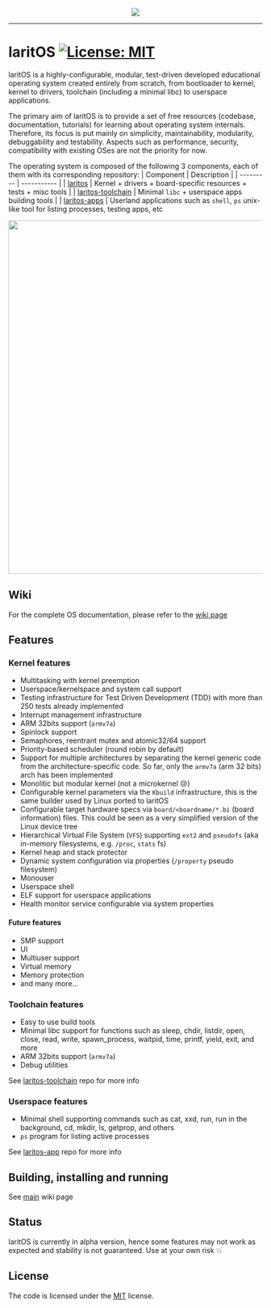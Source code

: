 
<p align="center">
    <img src="https://github.com/lzungri/laritos/wiki/resources/logo.png">
</p>


***

# laritOS  [![License: MIT](https://img.shields.io/badge/License-MIT-yellow.svg)](https://opensource.org/licenses/MIT)

laritOS is a highly-configurable, modular, test-driven developed educational operating system created entirely from scratch, from bootloader to kernel, kernel to drivers, toolchain (including a minimal libc) to userspace applications.

The primary aim of laritOS is to provide a set of free resources (codebase, documentation, tutorials) for learning about operating system internals. Therefore, its focus is put mainly on simplicity, maintainability, modularity, debuggability and testability.
Aspects such as performance, security, compatibility with existing OSes are not the priority for now.

The operating system is composed of the following 3 components, each of them with its corresponding repository:
| Component  | Description |
| ---------  | ----------- |
| [laritos](https://github.com/lzungri/laritos)  | Kernel + drivers + board-specific resources + tests + misc tools  |
| [laritos-toolchain](https://github.com/lzungri/laritos-toolchain)  | Minimal `libc` + userspace apps building tools  |
| [laritos-apps](https://github.com/lzungri/laritos-apps) | Userland applications such as `shell`, `ps` unix-like tool for listing processes, testing apps, etc


<p align="center">
    <img src="https://github.com/lzungri/laritos/wiki/resources/home.gif" width="700">
</p>

## Wiki
For the complete OS documentation, please refer to the [wiki page](xxx)

## Features
### Kernel features
* Multitasking with kernel preemption
* Userspace/kernelspace and system call support
* Testing infrastructure for Test Driven Development (TDD) with more than 250 tests already implemented
* Interrupt management infrastructure
* ARM 32bits support (`armv7a`)
* Spinlock support
* Semaphores, reentrant mutex and atomic32/64 support
* Priority-based scheduler (round robin by default)
* Support for multiple architectures by separating the kernel generic code from the architecture-specific code. So far, only the `armv7a` (arm 32 bits) arch has been implemented
* Monolitic but modular kernel (not a microkernel :cry:)
* Configurable kernel parameters via the `Kbuild` infrastructure, this is the same builder used by Linux ported to laritOS
* Configurable target hardware specs via `board/<boardname/*.bi` (board information) files. This could be seen as a very simplified version of the Linux device tree 
* Hierarchical Virtual File System (`VFS`) supporting `ext2` and `pseudofs` (aka in-memory filesystems, e.g. `/proc`, `stats` fs)
* Kernel heap and stack protector
* Dynamic system configuration via properties (`/property` pseudo filesystem)
* Monouser
* Userspace shell
* ELF support for userspace applications
* Health monitor service configurable via system properties

#### Future features
* SMP support
* UI
* Multiuser support
* Virtual memory
* Memory protection
* and many more...

### Toolchain features

* Easy to use build tools
* Minimal libc support for functions such as sleep, chdir, listdir, open, close, read, write, spawn_process, waitpid, time, printf, yield, exit, and more
* ARM 32bits support (`armv7a`)
* Debug utilities

See [laritos-toolchain](https://github.com/lzungri/laritos-toolchain/blob/master/README.md) repo for more info

### Userspace features

* Minimal shell supporting commands such as cat, xxd, run, run in the background, cd, mkdir, ls, getprop, and others
* `ps` program for listing active processes

See [laritos-app](https://github.com/lzungri/laritos-app/blob/master/README.md) repo for more info

## Building, installing and running

See [main](xxx) wiki page

## Status
laritOS is currently in alpha version, hence some features may not work as expected and stability is not guaranteed. Use at your own risk :boom:

## License 
The code is licensed under the [MIT](https://github.com/lzungri/laritos/blob/master/LICENSE.md) license.
